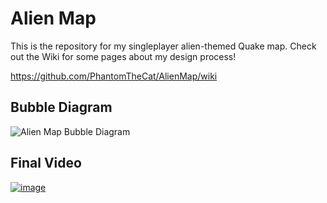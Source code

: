 # Alien Map
This is the repository for my singleplayer alien-themed Quake map. Check out the Wiki for some pages about my design process!

https://github.com/PhantomTheCat/AlienMap/wiki

## Bubble Diagram
![Alien Map Bubble Diagram](https://github.com/user-attachments/assets/5e566001-a102-4b79-bf26-93a392436df4)

## Final Video
[![image](https://github.com/user-attachments/assets/b451161a-37e4-43d5-a2d6-9abd5c25d919)](https://youtu.be/hrVSpVfyG7Y)
